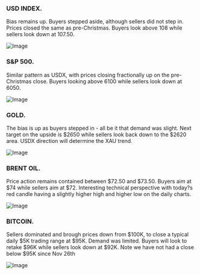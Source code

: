 ### USD INDEX. 

Bias remains up. Buyers stepped aside, although sellers did not step in. Prices closed the same as pre-Christmas. Buyers look above 108 while sellers look down at 107.50.

![Image](https://markleighedu.github.io/img/Dec-2024/26-Dec-2024/usdindex.jpg)

### S&P 500. 

Similar pattern as USDX, with prices closing fractionally up on the pre-Christmas close. Buyers looking above 6100 while sellers look down at 6050.

![Image](https://markleighedu.github.io/img/Dec-2024/26-Dec-2024//sp500.jpg)

### GOLD. 

The bias is up as buyers stepped in - all be it that demand was slight. Next target on the upside is $2650 while sellers look back down to the $2620 area. USDX direction will determine the XAU trend.

![Image](https://markleighedu.github.io/img/Dec-2024/26-Dec-2024/gold.jpg)

### BRENT OIL. 

Price action remains contained between $72.50 and $73.50. Buyers aim at $74 while sellers aim at $72. Interesting technical perspective with today?s red candle having a slightly higher high and higher low on the daily charts.

![Image](https://markleighedu.github.io/img/Dec-2024/26-Dec-2024/brentoil.jpg)

### BITCOIN. 

Sellers dominated and brough prices down from $100K, to close a typical daily $5K trading range at $95K. Demand was limited. Buyers will look to retake $96K while sellers look down at $92K. Note we have not had a close below $95K since Nov 26th

![Image](https://markleighedu.github.io/img/Dec-2024/26-Dec-2024/bitcoin.jpg)

